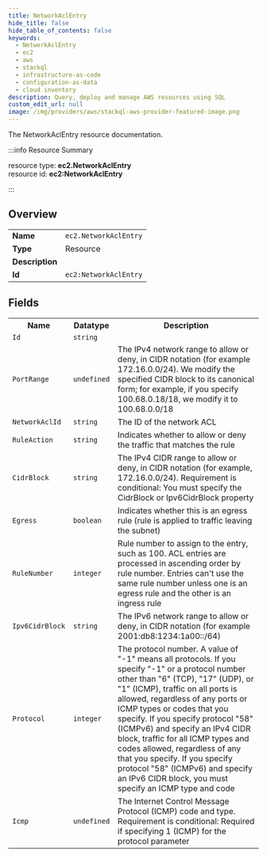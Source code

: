 ```yaml
---
title: NetworkAclEntry
hide_title: false
hide_table_of_contents: false
keywords:
  - NetworkAclEntry
  - ec2
  - aws
  - stackql
  - infrastructure-as-code
  - configuration-as-data
  - cloud inventory
description: Query, deploy and manage AWS resources using SQL
custom_edit_url: null
image: /img/providers/aws/stackql-aws-provider-featured-image.png
---
```

The NetworkAclEntry resource documentation.

:::info Resource Summary

<div class="row">
<div class="providerDocColumn">
<span>resource type:&nbsp;<b>ec2.NetworkAclEntry</b></span><br />
<span>resource id:&nbsp;<b>ec2:NetworkAclEntry</b></span><br />
</div>
</div>

:::

## Overview
<table><tbody>
<tr><td><b>Name</b></td><td><code>ec2.NetworkAclEntry</code></td></tr>
<tr><td><b>Type</b></td><td>Resource</td></tr>
<tr><td><b>Description</b></td><td></td></tr>
<tr><td><b>Id</b></td><td><code>ec2:NetworkAclEntry</code></td></tr>
</tbody></table>

## Fields
<table><tbody>
<tr><th>Name</th><th>Datatype</th><th>Description</th></tr>
<tr><td><code>Id</code></td><td><code>string</code></td><td></td></tr><tr><td><code>PortRange</code></td><td><code>undefined</code></td><td>The IPv4 network range to allow or deny, in CIDR notation (for example 172.16.0.0/24). We modify the specified CIDR block to its canonical form; for example, if you specify 100.68.0.18/18, we modify it to 100.68.0.0/18</td></tr><tr><td><code>NetworkAclId</code></td><td><code>string</code></td><td>The ID of the network ACL</td></tr><tr><td><code>RuleAction</code></td><td><code>string</code></td><td>Indicates whether to allow or deny the traffic that matches the rule</td></tr><tr><td><code>CidrBlock</code></td><td><code>string</code></td><td>The IPv4 CIDR range to allow or deny, in CIDR notation (for example, 172.16.0.0/24). Requirement is conditional: You must specify the CidrBlock or Ipv6CidrBlock property</td></tr><tr><td><code>Egress</code></td><td><code>boolean</code></td><td>Indicates whether this is an egress rule (rule is applied to traffic leaving the subnet)</td></tr><tr><td><code>RuleNumber</code></td><td><code>integer</code></td><td>Rule number to assign to the entry, such as 100. ACL entries are processed in ascending order by rule number. Entries can't use the same rule number unless one is an egress rule and the other is an ingress rule</td></tr><tr><td><code>Ipv6CidrBlock</code></td><td><code>string</code></td><td>The IPv6 network range to allow or deny, in CIDR notation (for example 2001:db8:1234:1a00::/64)</td></tr><tr><td><code>Protocol</code></td><td><code>integer</code></td><td>The protocol number. A value of "-1" means all protocols. If you specify "-1" or a protocol number other than "6" (TCP), "17" (UDP), or "1" (ICMP), traffic on all ports is allowed, regardless of any ports or ICMP types or codes that you specify. If you specify protocol "58" (ICMPv6) and specify an IPv4 CIDR block, traffic for all ICMP types and codes allowed, regardless of any that you specify. If you specify protocol "58" (ICMPv6) and specify an IPv6 CIDR block, you must specify an ICMP type and code</td></tr><tr><td><code>Icmp</code></td><td><code>undefined</code></td><td>The Internet Control Message Protocol (ICMP) code and type. Requirement is conditional: Required if specifying 1 (ICMP) for the protocol parameter</td></tr>
</tbody></table>